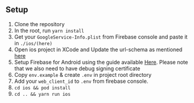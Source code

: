 ## Setup
1. Clone the repository
2. In the root, run `yarn install`
3. Get your `GoogleService-Info.plist` from Firebase console and paste it in `./ios/(here)`
4. Open ios project in XCode and Update the url-schema as mentioned <a href="https://developers.google.com/identity/sign-in/ios/start-integrating#add_a_url_scheme_to_your_project">here</a>
5. Setup Firebase for Android using the guide available <a href="https://rnfirebase.io/#2-android-setup">Here</a>. Please note that we also need to have debug signing certificate
6. Copy `env.example` & create `.env` in project root directory
7. Add your `web_client_id` to `.env` from firebase console.
8. `cd ios && pod install`
9. `cd .. && yarn run ios`
